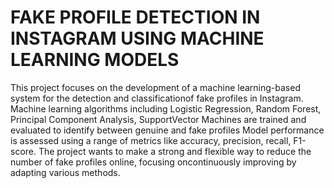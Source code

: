 # FAKE PROFILE DETECTION IN INSTAGRAM USING MACHINE LEARNING MODELS 
This project focuses on the development of a machine learning-based system for the detection and classificationof fake profiles in Instagram.
Machine learning algorithms including Logistic Regression, Random Forest, Principal Component Analysis, SupportVector Machines are trained and evaluated to identify between genuine and fake profiles
Model performance is assessed using a range of metrics like accuracy, precision, recall, F1-score.
The project wants to make a strong and flexible way to reduce the number of fake profiles online, focusing oncontinuously improving by adapting various methods.
